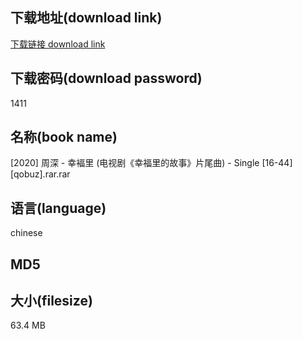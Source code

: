 ## 下载地址(download link)
[下载链接 download link](https://tutu365.netlify.app/?s=%5B2020%5D+%E5%91%A8%E6%B7%B1+-+%E5%B9%B8%E8%A4%94%E9%87%8C+%28%E7%94%B5%E8%A7%86%E5%89%A7%E3%80%8A%E5%B9%B8%E7%A6%8F%E9%87%8C%E7%9A%84%E6%95%85%E4%BA%8B%E3%80%8B%E7%89%87%E5%B0%BE%E6%9B%B2%29+-+Single+%5B16-44%5D%5Bqobuz%5D.rar)

## 下载密码(download password)
1411

## 名称(book name)
[2020] 周深 - 幸褔里 (电视剧《幸福里的故事》片尾曲) - Single [16-44][qobuz].rar.rar

## 语言(language)
chinese

## MD5


## 大小(filesize)
63.4 MB
